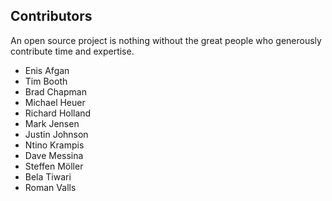 ## Contributors

An open source project is nothing without the great people who generously
contribute time and expertise.

- Enis Afgan
- Tim Booth
- Brad Chapman
- Michael Heuer
- Richard Holland
- Mark Jensen
- Justin Johnson
- Ntino Krampis
- Dave Messina
- Steffen Möller
- Bela Tiwari
- Roman Valls
